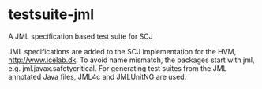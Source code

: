 testsuite-jml
=============

A JML specification based test suite for SCJ

JML specifications are added to the SCJ implementation for
the HVM, http://www.icelab.dk. To avoid name mismatch,
the packages start with jml, e.g. jml.javax.safetycritical.
For generating test suites from the JML annotated Java files,
JML4c and JMLUnitNG are used.
